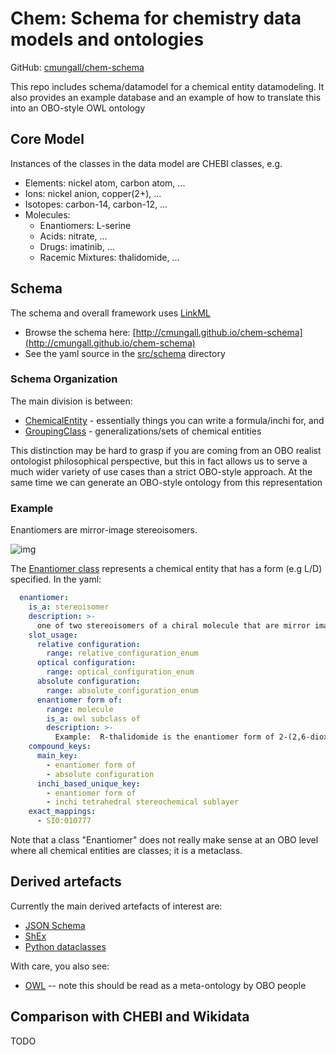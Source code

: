 # Chem: Schema for chemistry data models and ontologies

GitHub: [cmungall/chem-schema](https://github.com/cmungall/chem-schema)

This repo includes schema/datamodel for a chemical entity
datamodeling. It also provides an example database and an example of
how to translate this into an OBO-style OWL ontology

## Core Model

Instances of the classes in the data model are CHEBI classes, e.g.

 - Elements: nickel atom, carbon atom, ...
 - Ions: nickel anion, copper(2+), ...
 - Isotopes: carbon-14, carbon-12, ...
 - Molecules:
    - Enantiomers: L-serine
    - Acids: nitrate, ...
    - Drugs: imatinib, ...
    - Racemic Mixtures: thalidomide, ...

## Schema

The schema and overall framework uses [LinkML](https://linkml.github.io)

 * Browse the schema here: [http://cmungall.github.io/chem-schema](http://cmungall.github.io/chem-schema)
 * See the yaml source in the [src/schema](https://github.com/cmungall/chem-schema/blob/master/src/schema) directory

### Schema Organization

The main division is between:

 * [ChemicalEntity](/ChemicalEntity/) - essentially things you can write a formula/inchi for, and
 * [GroupingClass](/GroupingClass/) - generalizations/sets of chemical entities

This distinction may be hard to grasp if you are coming from an OBO
realist ontologist philosophical perspective, but this in fact allows
us to serve a much wider variety of use cases than a strict OBO-style
approach. At the same time we can generate an OBO-style ontology from this representation

### Example

Enantiomers are mirror-image stereoisomers.

![img](https://upload.wikimedia.org/wikipedia/commons/thumb/1/12/Milchs%C3%A4ure_Enantiomerenpaar.svg/298px-Milchs%C3%A4ure_Enantiomerenpaar.svg.png)

The [Enantiomer class](/Enantiomer) represents a chemical entity that has a form (e.g L/D) specified. In the yaml:

```yaml
  enantiomer:
    is_a: stereoisomer
    description: >-
      one of two stereoisomers of a chiral molecule that are mirror images. Example: R-thalidomide
    slot_usage:
      relative configuration:
        range: relative_configuration_enum
      optical configuration:
        range: optical_configuration_enum
      absolute configuration:
        range: absolute_configuration_enum
      enantiomer form of:
        range: molecule
        is_a: owl subclass of
        description: >-
          Example:  R-thalidomide is the enantiomer form of 2-(2,6-dioxopiperidin-3-yl)-1H-isoindole-1,3(2H)-dione
    compound_keys:
      main_key:
        - enantiomer form of
        - absolute configuration
      inchi_based_unique_key:
        - enantiomer form of
        - inchi tetrahedral stereochemical sublayer
    exact_mappings:
      - SIO:010777
```

Note that a class "Enantiomer" does not really make sense at an OBO level where all chemical entities are classes; it is a metaclass.

## Derived artefacts

Currently the main derived artefacts of interest are:

 - [JSON Schema](https://github.com/cmungall/chem-schema/tree/master/jsonschema)
 - [ShEx](https://github.com/cmungall/chem-schema/tree/master/shex)
 - [Python dataclasses](https://github.com/cmungall/chem-schema/tree/master/python)

With care, you also see:

 - [OWL](https://github.com/cmungall/chem-schema/tree/master/owl) -- note this should be read as a meta-ontology by OBO people

## Comparison with CHEBI and Wikidata

TODO
